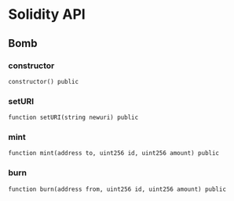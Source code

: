 # Solidity API

## Bomb

### constructor

```solidity
constructor() public
```

### setURI

```solidity
function setURI(string newuri) public
```

### mint

```solidity
function mint(address to, uint256 id, uint256 amount) public
```

### burn

```solidity
function burn(address from, uint256 id, uint256 amount) public
```

